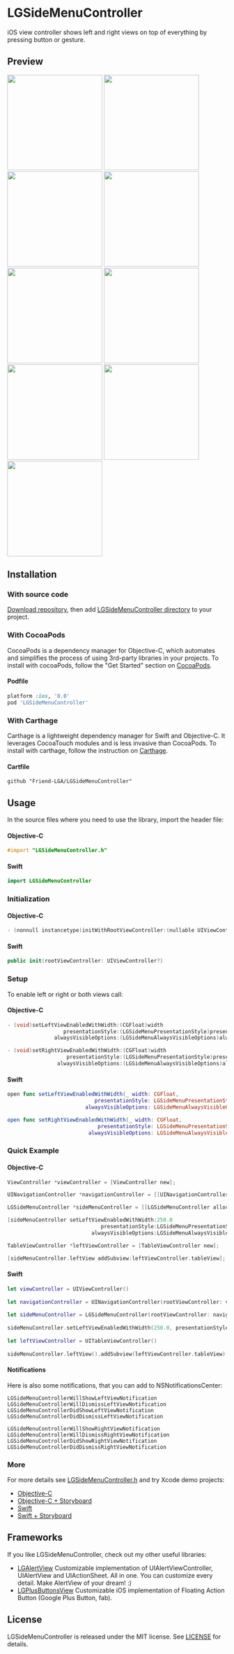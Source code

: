 # LGSideMenuController

iOS view controller shows left and right views on top of everything by pressing button or gesture.

## Preview

<img src="https://raw.githubusercontent.com/Friend-LGA/ReadmeFiles/master/LGSideMenuController/Preview1.gif" width="218"/>
<img src="https://raw.githubusercontent.com/Friend-LGA/ReadmeFiles/master/LGSideMenuController/Preview2.gif" width="218"/>
<img src="https://raw.githubusercontent.com/Friend-LGA/ReadmeFiles/master/LGSideMenuController/Preview3.gif" width="218"/>
<img src="https://raw.githubusercontent.com/Friend-LGA/ReadmeFiles/master/LGSideMenuController/1.png" width="218"/>
<img src="https://raw.githubusercontent.com/Friend-LGA/ReadmeFiles/master/LGSideMenuController/2.png" width="218"/>
<img src="https://raw.githubusercontent.com/Friend-LGA/ReadmeFiles/master/LGSideMenuController/3.png" width="218"/>
<img src="https://raw.githubusercontent.com/Friend-LGA/ReadmeFiles/master/LGSideMenuController/4.png" width="218"/>
<img src="https://raw.githubusercontent.com/Friend-LGA/ReadmeFiles/master/LGSideMenuController/5.png" width="218"/>
<img src="https://raw.githubusercontent.com/Friend-LGA/ReadmeFiles/master/LGSideMenuController/6.png" width="218"/>

## Installation

### With source code

[Download repository](https://github.com/Friend-LGA/LGSideMenuController/archive/master.zip), then add [LGSideMenuController directory](https://github.com/Friend-LGA/LGSideMenuController/blob/master/LGSideMenuController/) to your project.

### With CocoaPods

CocoaPods is a dependency manager for Objective-C, which automates and simplifies the process of using 3rd-party libraries in your projects. To install with cocoaPods, follow the "Get Started" section on [CocoaPods](https://cocoapods.org/).

#### Podfile
```ruby
platform :ios, '8.0'
pod 'LGSideMenuController'
```

### With Carthage

Carthage is a lightweight dependency manager for Swift and Objective-C. It leverages CocoaTouch modules and is less invasive than CocoaPods. To install with carthage, follow the instruction on [Carthage](https://github.com/Carthage/Carthage/).

#### Cartfile
```
github "Friend-LGA/LGSideMenuController"
```

## Usage

In the source files where you need to use the library, import the header file:

#### Objective-C
```objective-c
#import "LGSideMenuController.h"
```

#### Swift
```swift
import LGSideMenuController
```

### Initialization

#### Objective-C
```objective-c
- (nonnull instancetype)initWithRootViewController:(nullable UIViewController *)rootViewController;
```

#### Swift
```swift
public init(rootViewController: UIViewController?)
```

### Setup

To enable left or right or both views call:

#### Objective-C
```objective-c
- (void)setLeftViewEnabledWithWidth:(CGFloat)width
                  presentationStyle:(LGSideMenuPresentationStyle)presentationStyle
               alwaysVisibleOptions:(LGSideMenuAlwaysVisibleOptions)alwaysVisibleOptions;

- (void)setRightViewEnabledWithWidth:(CGFloat)width
                   presentationStyle:(LGSideMenuPresentationStyle)presentationStyle
                alwaysVisibleOptions:(LGSideMenuAlwaysVisibleOptions)alwaysVisibleOptions;
```

#### Swift
```swift
open func setLeftViewEnabledWithWidth(_ width: CGFloat,
                            presentationStyle: LGSideMenuPresentationStyle,
                         alwaysVisibleOptions: LGSideMenuAlwaysVisibleOptions)

open func setRightViewEnabledWithWidth(_ width: CGFloat,
                             presentationStyle: LGSideMenuPresentationStyle,
                          alwaysVisibleOptions: LGSideMenuAlwaysVisibleOptions)
```

### Quick Example

#### Objective-C
```objective-c
ViewController *viewController = [ViewController new];

UINavigationController *navigationController = [[UINavigationController alloc] initWithRootViewController:viewController];

LGSideMenuController *sideMenuController = [[LGSideMenuController alloc] initWithRootViewController:navigationController];

[sideMenuController setLeftViewEnabledWithWidth:250.0
                              presentationStyle:LGSideMenuPresentationStyleScaleFromBig
                           alwaysVisibleOptions:LGSideMenuAlwaysVisibleOnNone];

TableViewController *leftViewController = [TableViewController new];

[sideMenuController.leftView addSubview:leftViewController.tableView];
```

#### Swift
```swift
let viewController = UIViewController()
        
let navigationController = UINavigationController(rootViewController: viewController)
        
let sideMenuController = LGSideMenuController(rootViewController: navigationController)
        
sideMenuController.setLeftViewEnabledWithWidth(250.0, presentationStyle: .scaleFromBig, alwaysVisibleOptions: [])
        
let leftViewController = UITableViewController()
        
sideMenuController.leftView().addSubview(leftViewController.tableView)
```

#### Notifications

Here is also some notifications, that you can add to NSNotificationsCenter:

```
LGSideMenuControllerWillShowLeftViewNotification
LGSideMenuControllerWillDismissLeftViewNotification
LGSideMenuControllerDidShowLeftViewNotification
LGSideMenuControllerDidDismissLeftViewNotification

LGSideMenuControllerWillShowRightViewNotification
LGSideMenuControllerWillDismissRightViewNotification
LGSideMenuControllerDidShowRightViewNotification
LGSideMenuControllerDidDismissRightViewNotification
```

### More

For more details see [LGSideMenuController.h](https://github.com/Friend-LGA/LGSideMenuController/blob/master/LGSideMenuController/LGSideMenuController.h) and try Xcode demo projects: 
* [Objective-C](https://github.com/Friend-LGA/LGSideMenuController/tree/master/Demo%20Objective-C)
* [Objective-C + Storyboard](https://github.com/Friend-LGA/LGSideMenuController/tree/master/Demo%20Objective-C%20Storyboard)
* [Swift](https://github.com/Friend-LGA/LGSideMenuController/tree/master/Demo%20Swift)
* [Swift + Storyboard](https://github.com/Friend-LGA/LGSideMenuController/tree/master/Demo%20Swift%20Storyboard)

## Frameworks

If you like LGSideMenuController, check out my other useful libraries:
* [LGAlertView](https://github.com/Friend-LGA/LGAlertView)
  Customizable implementation of UIAlertViewController, UIAlertView and UIActionSheet. All in one. You can customize every detail. Make AlertView of your dream! :)
* [LGPlusButtonsView](https://github.com/Friend-LGA/LGPlusButtonsView)
  Customizable iOS implementation of Floating Action Button (Google Plus Button, fab).

## License

LGSideMenuController is released under the MIT license. See [LICENSE](https://raw.githubusercontent.com/Friend-LGA/LGSideMenuController/master/LICENSE) for details.

